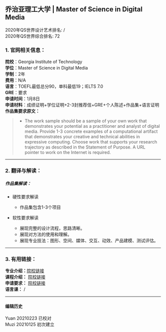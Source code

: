## 乔治亚理工大学 | Master of Science in Digital Media

2020年QS世界设计艺术排名: /  
2020年QS世界综合排名: 72  

### 1. 官网相关信息：  

**院校**：Georgia Institute of Technology  
**学位**：Master of Science in Digital Media  
**学制**：2年  
**费用**：N/A  
**语言**：TOEFL最低总分90，单科最低19；IELTS 7.0  
**GRE**：要求  
**申请时间**：1月8日  
**申请材料**：成绩证明+学位证明+2-3封推荐信+GRE+个人陈述+作品集+语言证明  
**作品集要求原文：**

> - The work sample should be a sample of your own work that demonstrates your potential as a practitioner and analyst of digital media. Provide 1-3 concrete examples of a computational artifact that demonstrates your creative and technical abilities in expressive computing. Choose work that supports your research trajectory as described in the Statement of Purpose. A URL pointer to work on the Internet is required.


---

### 2. 翻译与解读：  

##### 作品集解读：  
- 硬性要求解读  
  - 作品集包含1-3个项目  

- 软性要求解读  
  - 展现完整的设计流程，思路清晰。  
  - 展现对方法的使用和理解。  
  - 展现专业技法：图形、空间、媒体、交互、动效、产品建模、测试评估。  


---

### 3. 有用链接：

**专业介绍：**[院校链接](http://catalog.gatech.edu/programs/digital-media-ms/)  
**课程介绍：** [院校链接](http://catalog.gatech.edu/programs/digital-media-ms/#requirementstext)  
**申请要求：** [院校链接](https://dm.lmc.gatech.edu/admissions/application/ms-applicants/)  
**语言课：** /  

---


#### 编辑历史
Yuan 20210223 已校对  
Muzi 20210125 初次建立
